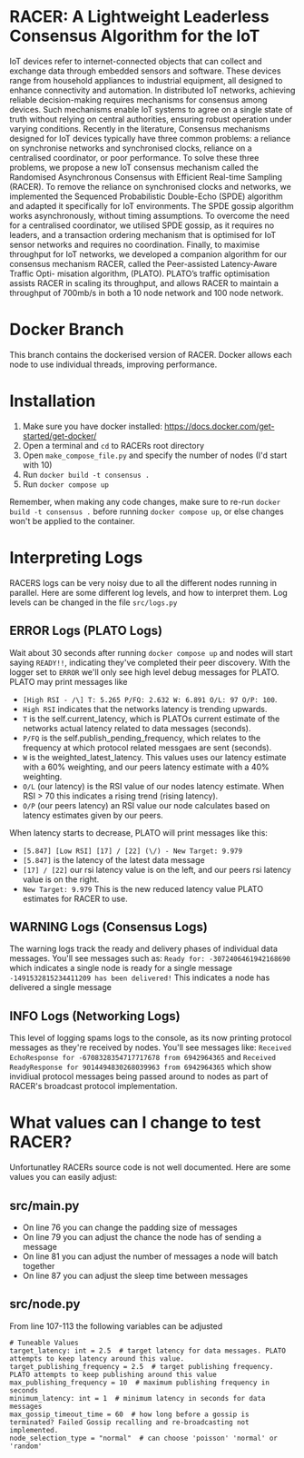 # RACER: A Lightweight Leaderless Consensus Algorithm for the IoT
IoT devices refer to internet-connected objects that can collect and exchange data through
embedded sensors and software. These devices range from household appliances to industrial
equipment, all designed to enhance connectivity and automation. In distributed IoT networks,
achieving reliable decision-making requires mechanisms for consensus among devices. Such
mechanisms enable IoT systems to agree on a single state of truth without relying on central
authorities, ensuring robust operation under varying conditions.
Recently in the literature, Consensus mechanisms designed for IoT devices typically have
three common problems: a reliance on synchronise networks and synchronised clocks, reliance
on a centralised coordinator, or poor performance. To solve these three problems, we propose a
new IoT consensus mechanism called the Randomised Asynchronous Consensus with Efficient
Real-time Sampling (RACER). To remove the reliance on synchronised clocks and networks,
we implemented the Sequenced Probabilistic Double-Echo (SPDE) algorithm and adapted it
specifically for IoT environments. The SPDE gossip algorithm works asynchronously, without
timing assumptions. To overcome the need for a centralised coordinator, we utilised SPDE
gossip, as it requires no leaders, and a transaction ordering mechanism that is optimised for
IoT sensor networks and requires no coordination.
Finally, to maximise throughput for IoT networks, we developed a companion algorithm
for our consensus mechanism RACER, called the Peer-assisted Latency-Aware Traffic Opti-
misation algorithm, (PLATO). PLATO’s traffic optimisation assists RACER in scaling its
throughput, and allows RACER to maintain a throughput of 700mb/s in both a 10 node
network and 100 node network.

# Docker Branch
This branch contains the dockerised version of RACER. Docker allows each node to use individual threads, improving performance.

# Installation
1. Make sure you have docker installed: https://docs.docker.com/get-started/get-docker/
2. Open a terminal and `cd` to RACERs root directory
3. Open `make_compose_file.py` and specify the number of nodes (I'd start with 10)
4. Run `docker build -t consensus .` 
5. Run `docker compose up`

Remember, when making any code changes, make sure to re-run `docker build -t consensus .` before running `docker compose up`, or else changes won't be applied to the container.

# Interpreting Logs
RACERS logs can be very noisy due to all the different nodes running in parallel. Here are some different log levels, and how to interpret them.
Log levels can be changed in the file `src/logs.py`

## ERROR Logs (PLATO Logs)
Wait about 30 seconds after running `docker compose up` and nodes will start saying `READY!!`, indicating they've completed their peer discovery. With the logger set to `ERROR` we'll only see high level debug messages for PLATO. PLATO may print messages like
- `[High RSI - /\] T: 5.265 P/FQ: 2.632 W: 6.891 O/L: 97 O/P: 100`. 
- `High RSI` indicates that the networks latency is trending upwards. 
- `T` is the self.current_latency, which is PLATOs current estimate of the networks actual latency related to data messages (seconds). 
- `P/FQ` is the self.publish_pending_frequency, which relates to the frequency at which protocol related messgaes are sent (seconds).
- `W` is the weighted_latest_latency. This values uses our latency estimate with a 60% weighting, and our peers latency estimate with a 40% weighting.
- `O/L` (our latency) is the RSI value of our nodes latency estimate. When RSI > 70 this indicates a rising trend (rising latency).
- `O/P` (our peers latency) an RSI value our node calculates based on latency estimates given by our peers.

When latency starts to decrease, PLATO will print messages like this:
- `[5.847] [Low RSI] [17] / [22] (\/) - New Target: 9.979`
- `[5.847]` is the latency of the latest data message
- `[17] / [22]` our rsi latency value is on the left, and our peers rsi latency value is on the right.
- `New Target: 9.979` This is the new reduced latency value PLATO estimates for RACER to use.

## WARNING Logs (Consensus Logs)
The warning logs track the ready and delivery phases of individual data messages. You'll see messages such as:
`Ready for: -3072406461942168690` which indicates a single node is ready for a single message
`-1491532815234411209 has been delivered!` This indicates a node has delivered a single message

## INFO Logs (Networking Logs)
This level of logging spams logs to the console, as its now printing protocol messages as they're received by nodes. You'll see messages like:
`Received EchoResponse for -6708328354717717678 from 6942964365` and
`Received ReadyResponse for 9014494830268039963 from 6942964365` which show invidiual protocol messages being passed around to nodes as part of RACER's broadcast protocol implementation.

# What values can I change to test RACER?
Unfortunatley RACERs source code is not well documented. Here are some values you can easily adjust:

## src/main.py
- On line 76 you can change the padding size of messages
- On line 79 you can adjust the chance the node has of sending a message
- On line 81 you can adjust the number of messages a node will batch together
- On line 87 you can adjust the sleep time between messages

## src/node.py
From line 107-113 the following variables can be adjusted
```
# Tuneable Values
target_latency: int = 2.5  # target latency for data messages. PLATO attempts to keep latency around this value.
target_publishing_frequency = 2.5  # target publishing frequency. PLATO attempts to keep publishing around this value
max_publishing_frequency = 10  # maximum publishing frequency in seconds
minimum_latency: int = 1  # minimum latency in seconds for data messages
max_gossip_timeout_time = 60  # how long before a gossip is terminated? Failed Gossip recalling and re-broadcasting not implemented.
node_selection_type = "normal"  # can choose 'poisson' 'normal' or 'random'
```
